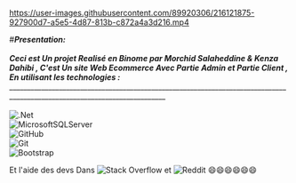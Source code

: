 

https://user-images.githubusercontent.com/89920306/216121875-927900d7-a5e5-4d87-813b-c872a4a3d216.mp4


#*********Presentation:*********<br>_________________________<br>
Ceci est Un projet Realisé en Binome par ***Morchid Salaheddine & Kenza Dahibi*** ,
C'est Un site Web Ecommerce Avec Partie Admin et Partie Client , En utilisant les technologies : <br>___________________________________________________________________________________________________________________________________________________<br><br>
![.Net](https://img.shields.io/badge/.NET-5C2D91?style=for-the-badge&logo=.net&logoColor=white)<br>
![MicrosoftSQLServer](https://img.shields.io/badge/Microsoft%20SQL%20Server-CC2927?style=for-the-badge&logo=microsoft%20sql%20server&logoColor=white)<br>
![GitHub](https://img.shields.io/badge/github-%23121011.svg?style=for-the-badge&logo=github&logoColor=white)<br>
![Git](https://img.shields.io/badge/git-%23F05033.svg?style=for-the-badge&logo=git&logoColor=white)<br>
![Bootstrap](https://img.shields.io/badge/bootstrap-%23563D7C.svg?style=for-the-badge&logo=bootstrap&logoColor=white)<br>

Et l'aide des devs Dans ![Stack Overflow](https://img.shields.io/badge/-Stackoverflow-FE7A16?style=for-the-badge&logo=stack-overflow&logoColor=white) et ![Reddit](https://img.shields.io/badge/Reddit-FF4500?style=for-the-badge&logo=reddit&logoColor=white) 
:smile::smile::smile::smile::smile::smile:



